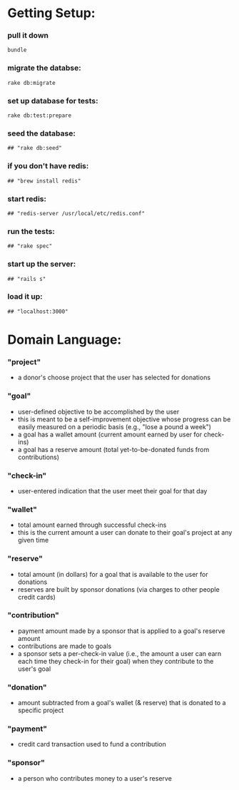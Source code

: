 # Getting Setup:

### pull it down

```
bundle
```

### migrate the databse: 

```
rake db:migrate
```

### set up database for tests: 

```
rake db:test:prepare
```

### seed the database: 
	## "rake db:seed"
### if you don't have redis: 
	## "brew install redis"
### start redis: 
	## "redis-server /usr/local/etc/redis.conf"
### run the tests: 
	## "rake spec"
### start up the server: 
	## "rails s"
### load it up: 
	## "localhost:3000"


# Domain Language:

### "project"
 * a donor's choose project that the user has selected for donations

### "goal"
 * user-defined objective to be accomplished by the user
 * this is meant to be a self-improvement objective whose progress can be easily measured on a periodic basis (e.g., "lose a pound a week")
 * a goal has a wallet amount (current amount earned by user for check-ins)
 * a goal has a reserve amount (total yet-to-be-donated funds from contributions)
 
### "check-in"
 * user-entered indication that the user meet their goal for that day

### "wallet"
* total amount earned through successful check-ins
* this is the current amount a user can donate to their goal's project at any given time

### "reserve"
 * total amount (in dollars) for a goal that is available to the user for donations
 * reserves are built by sponsor donations (via charges to other people credit cards)

### "contribution"
 * payment amount made by a sponsor that is applied to a goal's reserve amount
 * contributions are made to goals
 * a sponsor sets a per-check-in value (i.e., the amount a user can earn each time they check-in for their goal) when they contribute to the user's goal

### "donation"
 * amount subtracted from a goal's wallet (& reserve) that is donated to a specific project

### "payment"
 * credit card transaction used to fund a contribution

### "sponsor"
 * a person who contributes money to a user's reserve
